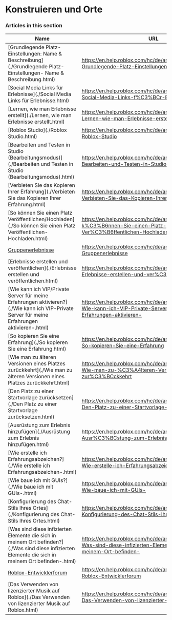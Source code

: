 # Konstruieren und Orte  
### Articles in this section
Name|URL
-|-
[Grundlegende Platz-Einstellungen: Name & Beschreibung](./Grundlegende Platz-Einstellungen- Name & Beschreibung.html) |https://en.help.roblox.com/hc/de/articles/203314030-Grundlegende-Platz-Einstellungen-Name-Beschreibung
[Social Media Links für Erlebnisse](./Social Media Links für Erlebnisse.html) |https://en.help.roblox.com/hc/de/articles/360000910966-Social-Media-Links-f%C3%BCr-Erlebnisse
[Lernen, wie man Erlebnisse erstellt](./Lernen, wie man Erlebnisse erstellt.html) |https://en.help.roblox.com/hc/de/articles/203625344-Lernen-wie-man-Erlebnisse-erstellt
[Roblox Studio](./Roblox Studio.html) |https://en.help.roblox.com/hc/de/articles/203313860-Roblox-Studio
[Bearbeiten und Testen in Studio (Bearbeitungsmodus)](./Bearbeiten und Testen in Studio (Bearbeitungsmodus).html) |https://en.help.roblox.com/hc/de/articles/203313870-Bearbeiten-und-Testen-in-Studio-Bearbeitungsmodus-
[Verbieten Sie das Kopieren Ihrer Erfahrung](./Verbieten Sie das Kopieren Ihrer Erfahrung.html) |https://en.help.roblox.com/hc/de/articles/203313940--Verbieten-Sie-das-Kopieren-Ihrer-Erfahrung
[So können Sie einen Platz Veröffentlichen/Hochladen](./So können Sie einen Platz Veröffentlichen-Hochladen.html) |https://en.help.roblox.com/hc/de/articles/203313890-So-k%C3%B6nnen-Sie-einen-Platz-Ver%C3%B6ffentlichen-Hochladen
[Gruppenerlebnisse](./Gruppenerlebnisse.html) |https://en.help.roblox.com/hc/de/articles/203313760-Gruppenerlebnisse
[Erlebnisse erstellen und veröffentlichen](./Erlebnisse erstellen und veröffentlichen.html) |https://en.help.roblox.com/hc/de/articles/203313950-Erlebnisse-erstellen-und-ver%C3%B6ffentlichen
[Wie kann ich VIP/Private Server für meine Erfahrungen aktivieren?](./Wie kann ich VIP-Private Server für meine Erfahrungen aktivieren-.html) |https://en.help.roblox.com/hc/de/articles/360000781023-Wie-kann-ich-VIP-Private-Server-f%C3%BCr-meine-Erfahrungen-aktivieren-
[So kopieren Sie eine Erfahrung](./So kopieren Sie eine Erfahrung.html) |https://en.help.roblox.com/hc/de/articles/203313900--So-kopieren-Sie-eine-Erfahrung
[Wie man zu älteren Versionen eines Platzes zurückkehrt](./Wie man zu älteren Versionen eines Platzes zurückkehrt.html) |https://en.help.roblox.com/hc/de/articles/203313850-Wie-man-zu-%C3%A4lteren-Versionen-eines-Platzes-zur%C3%BCckkehrt
[Den Platz zu einer Startvorlage zurücksetzen](./Den Platz zu einer Startvorlage zurücksetzen.html) |https://en.help.roblox.com/hc/de/articles/203313920-Den-Platz-zu-einer-Startvorlage-zur%C3%BCcksetzen
[Ausrüstung zum Erlebnis hinzufügen](./Ausrüstung zum Erlebnis hinzufügen.html) |https://en.help.roblox.com/hc/de/articles/203314050--Ausr%C3%BCstung-zum-Erlebnis-hinzuf%C3%BCgen
[Wie erstelle ich Erfahrungsabzeichen?](./Wie erstelle ich Erfahrungsabzeichen-.html) |https://en.help.roblox.com/hc/de/articles/203313650-Wie-erstelle-ich-Erfahrungsabzeichen-
[Wie baue ich mit GUIs?](./Wie baue ich mit GUIs-.html) |https://en.help.roblox.com/hc/de/articles/203313960-Wie-baue-ich-mit-GUIs-
[Konfigurierung des Chat-Stils Ihres Ortes](./Konfigurierung des Chat-Stils Ihres Ortes.html) |https://en.help.roblox.com/hc/de/articles/360019904552-Konfigurierung-des-Chat-Stils-Ihres-Ortes
[Was sind diese infizierten Elemente die sich in meinem Ort befinden?](./Was sind diese infizierten Elemente die sich in meinem Ort befinden-.html) |https://en.help.roblox.com/hc/de/articles/203312920-Was-sind-diese-infizierten-Elemente-die-sich-in-meinem-Ort-befinden-
[Roblox-Entwicklerforum](./Roblox-Entwicklerforum.html) |https://en.help.roblox.com/hc/de/articles/360000240223-Roblox-Entwicklerforum
[Das Verwenden von lizenzierter Musik auf Roblox](./Das Verwenden von lizenzierter Musik auf Roblox.html) |https://en.help.roblox.com/hc/de/articles/360000927163-Das-Verwenden-von-lizenzierter-Musik-auf-Roblox